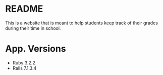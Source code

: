 # README
This is a website that is meant to help students keep track of their grades during their time in school.

# App. Versions

* Ruby 3.2.2
* Rails 7.1.3.4